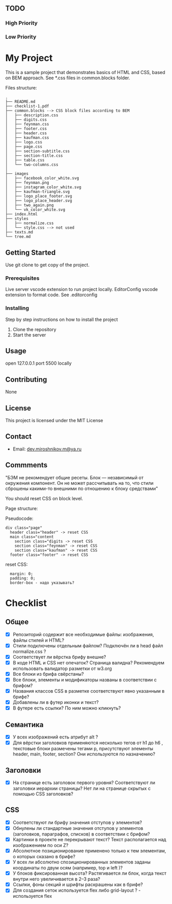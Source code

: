 ## TODO

### High Priority

### Low Priority

# My Project

This is a sample project that demonstrates basics of HTML and CSS, based on BEM approach.
See \*.css files in common.blocks folder.

Files structure:

```
.
├── README.md
├── checklist-1.pdf
├── common.blocks --> CSS block files according to BEM
│   ├── description.css
│   ├── digits.css
│   ├── feynman.css
│   ├── footer.css
│   ├── header.css
│   ├── kaufman.css
│   ├── logo.css
│   ├── page.css
│   ├── section-subtitle.css
│   ├── section-title.css
│   ├── table.css
│   └── two-columns.css
│  
├── images
│   ├── facebook_color_white.svg
│   ├── feynman.png
│   ├── instagram_color_white.svg
│   ├── kaufman-triangle.svg
│   ├── logo_place_footer.svg
│   ├── logo_place_header.svg
│   ├── two_again.png
│   └── vk_color_white.svg
├── index.html
├── styles
│   ├── normalize.css
│   └── style.css --> not used
├── texts.md
└── tree.md
```

## Getting Started

Use git clone to get copy of the project.

### Prerequisites

Live server vscode extension to run project locally.
EditorConfig vscode extension to format code. See .editorconfig

### Installing

Step by step instructions on how to install the project

1. Clone the repository
2. Start the server

## Usage

open 127.0.0.1 port 5500 locally

## Contributing

None

## License

This project is licensed under the MIT License

## Contact

- Email: dev.miroshnikov.m@ya.ru

## Commments

"БЭМ не рекомендует общие ресеты.
Блок — независимый от окружения компонент. Он не может рассчитывать на то, что стили сброшены какими-то внешними по отношению к блоку средствами"

You should reset CSS on block level.

Page structure:

Pseudocode:

```
div class="page"
  header class="header" -> reset CSS
  main class="content
    section class="digits -> reset CSS
    section class="feynman" -> reset CSS
    section class="kaufman" -> reset CSS
  footer class="footer" -> reset CSS
```

reset CSS:

```
  margin: 0;
  padding: 0;
  border-box - надо указывать?

```

# Checklist

## Общее

- [x] Репозиторий содержит все необходимые файлы: изображения, файлы стилей и HTML?
- [x] Стили подключены отдельным файлом? Подключён ли в head файл normalize.css ?
- [x] Соответствует ли вёрстка брифу внешне?
- [x] В коде HTML и CSS нет опечаток? Страница валидна? Рекомендуем использовать валидатор разметки от w3.org
- [x] Все блоки из брифа свёрстаны?
- [x] Все блоки, элементы и модификаторы названы в соответствии с брифом?
- [x] Названия классов CSS в разметке соответствуют явно указанным в брифе?
- [x] Добавлены ли в футер иконки и текст?
- [x] В футере есть ссылки? По ним можно кликнуть?

## Семантика

- [x] У всех изображений есть атрибут alt ?
- [x] Для вёрстки заголовков применяются несколько тегов от h1 до h6 , текстовые блоки размечены тегами
      p, присутствуют элементы header, main, footer, section? Они используются по назначению?

## Заголовки

- [x] На странице есть заголовок первого уровня? Соответствуют ли заголовки иерархии страницы? Нет ли на странице скрытых с помощью CSS заголовков?

## CSS

- [x] Соответствуют ли брифу значения отступов у элементов?
- [x] Обнулены ли стандартные значения отступов у элементов (заголовков, параграфов, списков) в соответствии с брифом?
- [x] Картинки в проекте не перекрывают текст? Текст располагается над изображением по оси Z?
- [x] Абсолютное позиционирование применено только к тем элементам, о которых сказано в брифе?
- [x] У всех ли абсолютно спозиционированных элементов заданы координаты по двум осям (например, top и left )?
- [x] У блоков фиксированная высота? Растягивается ли блок, когда текст внутри него увеличивается в 2–3 раза?
- [x] Ссылки, фоны секций и шрифты раскрашены как в брифе?
- [x] Для создания сеток используется flex либо grid-layout ? - используется flex
